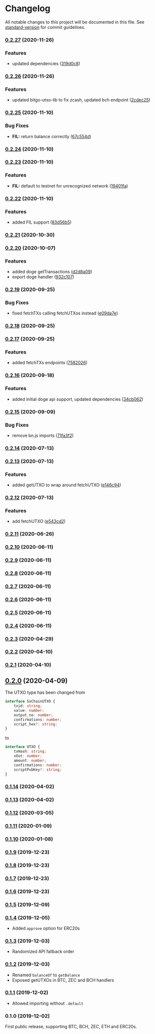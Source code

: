 # Changelog

All notable changes to this project will be documented in this file. See [standard-version](https://github.com/conventional-changelog/standard-version) for commit guidelines.

### [0.2.27](https://github.com/renproject/send-crypto/compare/v0.2.26...v0.2.27) (2020-11-26)


### Features

* updated dependencies ([319d0c8](https://github.com/renproject/send-crypto/commit/319d0c851867537c332e4209ed8dfe24863e82b4))

### [0.2.26](https://github.com/renproject/send-crypto/compare/v0.2.25...v0.2.26) (2020-11-26)


### Features

* updated bitgo-utxo-lib to fix zcash, updated bch endpoint ([2cdec25](https://github.com/renproject/send-crypto/commit/2cdec25ce79010e7fe95d12a403fd44065ae100c))

### [0.2.25](https://github.com/renproject/send-crypto/compare/v0.2.24...v0.2.25) (2020-11-10)


### Bug Fixes

* **FIL:** return balance correctly ([67c554d](https://github.com/renproject/send-crypto/commit/67c554d05eb57224055974f36bf094cf26f64097))

### [0.2.24](https://github.com/renproject/send-crypto/compare/v0.2.23...v0.2.24) (2020-11-10)

### [0.2.23](https://github.com/renproject/send-crypto/compare/v0.2.22...v0.2.23) (2020-11-10)


### Features

* **FIL:** default to testnet for unrecognized network ([19401fa](https://github.com/renproject/send-crypto/commit/19401fad0329eccb6be2c156dda6628e63fd6995))

### [0.2.22](https://github.com/renproject/send-crypto/compare/v0.2.21...v0.2.22) (2020-11-10)


### Features

* added FIL support ([83d56b5](https://github.com/renproject/send-crypto/commit/83d56b5a55267ca41655c0ceea6664da1a8b51ae))

### [0.2.21](https://github.com/renproject/send-crypto/compare/v0.2.20...v0.2.21) (2020-10-30)

### [0.2.20](https://github.com/renproject/send-crypto/compare/v0.2.19...v0.2.20) (2020-10-07)


### Features

* added doge getTransactions ([d2d8a09](https://github.com/renproject/send-crypto/commit/d2d8a09627f3e035f9fd92b29f28bf2d7815f7e2))
* export doge handler ([932c107](https://github.com/renproject/send-crypto/commit/932c10710ba754a70f654711d65b1df4fc53650b))

### [0.2.19](https://github.com/renproject/send-crypto/compare/v0.2.18...v0.2.19) (2020-09-25)

### Bug Fixes

-   fixed fetchTXs calling fetchUTXos instead ([e09da7e](https://github.com/renproject/send-crypto/commit/e09da7e0af6435bea07581244ac6e90d51128095))

### [0.2.18](https://github.com/renproject/send-crypto/compare/v0.2.17...v0.2.18) (2020-09-25)

### [0.2.17](https://github.com/renproject/send-crypto/compare/v0.2.16...v0.2.17) (2020-09-25)

### Features

-   added fetchTXs endpoints ([7582026](https://github.com/renproject/send-crypto/commit/75820269260fc5646a5318a179e8b70067907671))

### [0.2.16](https://github.com/renproject/send-crypto/compare/v0.2.15...v0.2.16) (2020-09-18)

### Features

-   added initial doge api support, updated dependencies ([34cb062](https://github.com/renproject/send-crypto/commit/34cb062a6601f0baf371d9cbb92efd574fd7c2f0))

### [0.2.15](https://github.com/renproject/send-crypto/compare/v0.2.14...v0.2.15) (2020-09-09)

### Bug Fixes

-   remove bn.js imports ([71fa3f2](https://github.com/renproject/send-crypto/commit/71fa3f2d8a1a570ac76ce6889c21235209a3447c))

### [0.2.14](https://github.com/renproject/send-crypto/compare/v0.2.13...v0.2.14) (2020-07-13)

### [0.2.13](https://github.com/renproject/send-crypto/compare/v0.2.12...v0.2.13) (2020-07-13)

### Features

-   added getUTXO to wrap around fetchUTXO ([e146c94](https://github.com/renproject/send-crypto/commit/e146c94400a71308c34b0bdc4cd9dfcac9ca9930))

### [0.2.12](https://github.com/renproject/send-crypto/compare/v0.2.11...v0.2.12) (2020-07-13)

### Features

-   add fetchUTXO ([e543cd2](https://github.com/renproject/send-crypto/commit/e543cd23bb5dbd89b60fbe084d469b46c2bc9b10))

### [0.2.11](https://github.com/renproject/send-crypto/compare/v0.2.10...v0.2.11) (2020-06-26)

### [0.2.10](https://github.com/renproject/send-crypto/compare/v0.2.9...v0.2.10) (2020-06-11)

### [0.2.9](https://github.com/renproject/send-crypto/compare/v0.2.8...v0.2.9) (2020-06-11)

### [0.2.8](https://github.com/renproject/send-crypto/compare/v0.2.7...v0.2.8) (2020-06-11)

### [0.2.7](https://github.com/renproject/send-crypto/compare/v0.2.6...v0.2.7) (2020-06-11)

### [0.2.6](https://github.com/renproject/send-crypto/compare/v0.2.5...v0.2.6) (2020-06-11)

### [0.2.5](https://github.com/renproject/send-crypto/compare/v0.2.4...v0.2.5) (2020-06-11)

### [0.2.4](https://github.com/renproject/send-crypto/compare/v0.2.3...v0.2.4) (2020-06-11)

### [0.2.3](https://github.com/renproject/send-crypto/compare/v0.2.2...v0.2.3) (2020-04-29)

### [0.2.2](https://github.com/renproject/send-crypto/compare/v0.2.1...v0.2.2) (2020-04-10)

### [0.2.1](https://github.com/renproject/send-crypto/compare/v0.2.0...v0.2.1) (2020-04-10)

## [0.2.0](https://github.com/renproject/send-crypto/compare/v0.1.14...v0.2.0) (2020-04-09)

The UTXO type has been changed from

```ts
interface SoChainUTXO {
    txid: string;
    value: number;
    output_no: number;
    confirmations: number;
    script_hex?: string;
}
```

to

```ts
interface UTXO {
    txHash: string;
    vOut: number;
    amount: number;
    confirmations: number;
    scriptPubKey?: string;
}
```

### [0.1.14](https://github.com/renproject/send-crypto/compare/v0.1.13...v0.1.14) (2020-04-02)

### [0.1.13](https://github.com/renproject/send-crypto/compare/v0.1.12...v0.1.13) (2020-04-02)

### [0.1.12](https://github.com/renproject/send-crypto/compare/v0.1.11...v0.1.12) (2020-03-05)

### [0.1.11](https://github.com/renproject/send-crypto/compare/v0.1.10...v0.1.11) (2020-01-09)

### [0.1.10](https://github.com/renproject/send-crypto/compare/v0.1.9...v0.1.10) (2020-01-08)

### [0.1.9](https://github.com/renproject/send-crypto/compare/v0.1.8...v0.1.9) (2019-12-23)

### [0.1.8](https://github.com/renproject/send-crypto/compare/v0.1.7...v0.1.8) (2019-12-23)

### [0.1.7](https://github.com/renproject/send-crypto/compare/v0.1.6...v0.1.7) (2019-12-23)

### [0.1.6](https://github.com/renproject/send-crypto/compare/v0.1.5...v0.1.6) (2019-12-23)

### [0.1.5](https://github.com/renproject/send-crypto/compare/v0.1.4...v0.1.5) (2019-12-09)

### [0.1.4](https://github.com/renproject/send-crypto/compare/v0.1.3...v0.1.4) (2019-12-05)

-   Added `approve` option for ERC20s

### [0.1.3](https://github.com/renproject/send-crypto/compare/v0.1.2...v0.1.3) (2019-12-03)

-   Randomized API fallback order

### [0.1.2](https://github.com/renproject/send-crypto/compare/v0.1.1...v0.1.2) (2019-12-03)

-   Renamed `balanceOf` to `getBalance`
-   Exposed getUTXOs in BTC, ZEC and BCH handlers

### [0.1.1](https://github.com/renproject/send-crypto/compare/v0.1.0...v0.1.1) (2019-12-02)

-   Allowed importing without `.default`

### 0.1.0 (2019-12-02)

First public release, supporting BTC, BCH, ZEC, ETH and ERC20s.
